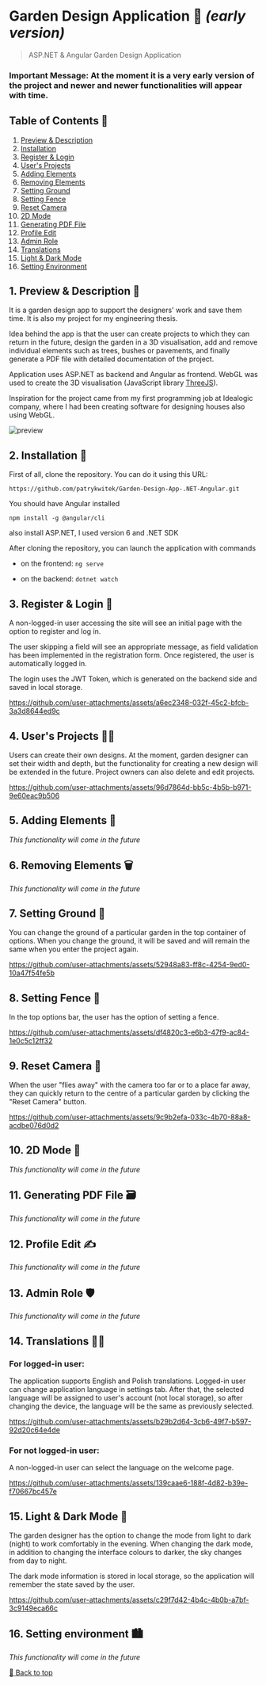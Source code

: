 # Garden Design Application 🌳 _(early version)_
> ASP.NET & Angular Garden Design Application

### **Important Message: At the moment it is a very early version of the project and newer and newer functionalities will appear with time.**

<a name="top"></a>
## Table of Contents 📖
1. [Preview & Description](#preview)
2. [Installation](#installation)
3. [Register & Login](#register)
4. [User's Projects](#projects)
5. [Adding Elements](#adding)
6. [Removing Elements](#remove)
7. [Setting Ground](#ground)
8. [Setting Fence](#fence)
9. [Reset Camera](#camera)
10. [2D Mode](#2d)
11. [Generating PDF File](#pdf)
12. [Profile Edit](#edit)
13. [Admin Role](#admin)
14. [Translations](#translations)
15. [Light & Dark Mode](#lightdarkmode)
16. [Setting Environment](#environment)

<a name="preview"></a>
## 1. Preview & Description 👀

It is a garden design app to support the designers' work and save them time. It is also my project for my engineering thesis.

Idea behind the app is that the user can create projects to which they can return in the future, design the garden in a 3D visualisation, add and remove individual elements such as trees, bushes or pavements, and finally generate a PDF file with detailed documentation of the project.

Application uses ASP.NET as backend and Angular as frontend. WebGL was used to create the 3D visualisation (JavaScript library [ThreeJS](https://threejs.org/)).

Inspiration for the project came from my first programming job at Idealogic company, where I had been creating software for designing houses also using WebGL.

![preview](https://github.com/user-attachments/assets/ed238907-07cb-4206-9558-08c1298522b0)

<a name="installation"></a>
## 2. Installation 🛒

First of all, clone the repository. You can do it using this URL:

`https://github.com/patrykwitek/Garden-Design-App-.NET-Angular.git`

You should have Angular installed

`npm install -g @angular/cli`

also install ASP.NET, I used version 6 and .NET SDK

After cloning the repository, you can launch the application with commands

- on the frontend:
`ng serve`

- on the backend:
`dotnet watch`

<a name="register"></a>
## 3. Register & Login 🙋

A non-logged-in user accessing the site will see an initial page with the option to register and log in. 

The user skipping a field will see an appropriate message, as field validation has been implemented in the registration form. Once registered, the user is automatically logged in.

The login uses the JWT Token, which is generated on the backend side and saved in local storage.

https://github.com/user-attachments/assets/a6ec2348-032f-45c2-bfcb-3a3d8644ed9c

<a name="projects"></a>
## 4. User's Projects 🧑‍💻

Users can create their own designs. At the moment, garden designer can set their width and depth, but the functionality for creating a new design will be extended in the future. Project owners can also delete and edit projects.

https://github.com/user-attachments/assets/96d7864d-bb5c-4b5b-b971-9e60eac9b506

<a name="adding"></a>
## 5. Adding Elements 🌿

*This functionality will come in the future*

<a name="remove"></a>
## 6. Removing Elements 🗑️

*This functionality will come in the future*

<a name="ground"></a>
## 7. Setting Ground 🏡

You can change the ground of a particular garden in the top container of options. When you change the ground, it will be saved and will remain the same when you enter the project again.

https://github.com/user-attachments/assets/52948a83-ff8c-4254-9ed0-10a47f54fe5b

<a name="fence"></a>
## 8. Setting Fence 🧱

In the top options bar, the user has the option of setting a fence.

https://github.com/user-attachments/assets/df4820c3-e6b3-47f9-ac84-1e0c5c12ff32

<a name="camera"></a>
## 9. Reset Camera 🎥

When the user "flies away" with the camera too far or to a place far away, they can quickly return to the centre of a particular garden by clicking the "Reset Camera" button.

https://github.com/user-attachments/assets/9c9b2efa-033c-4b70-88a8-acdbe076d0d2

<a name="2d"></a>
## 10. 2D Mode 🦅

*This functionality will come in the future*

<a name="pdf"></a>
## 11. Generating PDF File 🗃️

*This functionality will come in the future*

<a name="edit"></a>
## 12. Profile Edit ✍️

*This functionality will come in the future*

<a name="admin"></a>
## 13. Admin Role 🛡️

*This functionality will come in the future*

<a name="translations"></a>
## 14. Translations 💁‍♂️

### **For logged-in user:**

The application supports English and Polish translations. Logged-in user can change application language in settings tab. After that, the selected language will be assigned to user's account (not local storage), so after changing the device, the language will be the same as previously selected.

https://github.com/user-attachments/assets/b29b2d64-3cb6-49f7-b597-92d20c64e4de

### **For not logged-in user:**

A non-logged-in user can select the language on the welcome page.

https://github.com/user-attachments/assets/139caae6-188f-4d82-b39e-f70667bc457e

<a name="lightdarkmode"></a>
## 15. Light & Dark Mode 🌙

The garden designer has the option to change the mode from light to dark (night) to work comfortably in the evening. When changing the dark mode, in addition to changing the interface colours to darker, the sky changes from day to night.

The dark mode information is stored in local storage, so the application will remember the state saved by the user.

https://github.com/user-attachments/assets/c29f7d42-4b4c-4b0b-a7bf-3c9149eca66c

<a name="environment"></a>
## 16. Setting environment 🏙️

*This functionality will come in the future*


[🔼 Back to top](#top)

